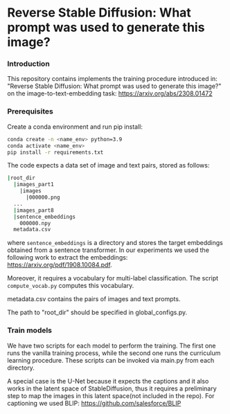 # Reverse Stable Diffusion: What prompt was used to generate this image?
### Introduction

This repository contains implements the training procedure introduced in: "Reverse Stable Diffusion: What prompt was
used to generate this image?" on the image-to-text-embedding task: https://arxiv.org/abs/2308.01472

### Prerequisites
Create a conda environment and run pip install:
```bash
conda create -n <name_env> python=3.9
conda activate <name_env>
pip install -r requirements.txt
```
The code expects a data set of image and text pairs, stored as follows:
```bash
|root_dir
  |images_part1
    |images
      |000000.png
  ...
  |images_part8
  |sentence_embeddings
    000000.npy
  metadata.csv
```
where ```sentence_embeddings``` is a directory and stores the target embeddings obtained from a sentence transformer.
In our experiments we used the following work to extract the embeddings: https://arxiv.org/pdf/1908.10084.pdf.


Moreover, it requires a vocabulary for multi-label classification. The script ```compute_vocab.py``` computes this vocabulary.

metadata.csv contains the pairs of images and text prompts.

The path to "root_dir" should be specified in global_configs.py.
### Train models

We have two scripts for each model to perform the training. The first one runs the vanilla training process, while 
the second one runs the curriculum learning procedure. These scripts can be invoked via main.py from each directory.

A special case is the U-Net because it expects the captions and it also works in the latent space of StableDiffusion, thus it requires
a preliminary step to map the images in this latent space(not included in the repo).
For captioning we used BLIP: https://github.com/salesforce/BLIP

### 


